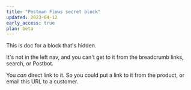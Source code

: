 ```yaml
---
title: "Postman Flows secret block"
updated: 2023-04-12
early_access: true
plan: beta
---
```


This is doc for a block that's hidden.

It's not in the left nav, and you can't get to it from the breadcrumb links, search, or Postbot.

You _can_ direct link to it. So you could put a link to it from the product, or email this URL to a customer.

